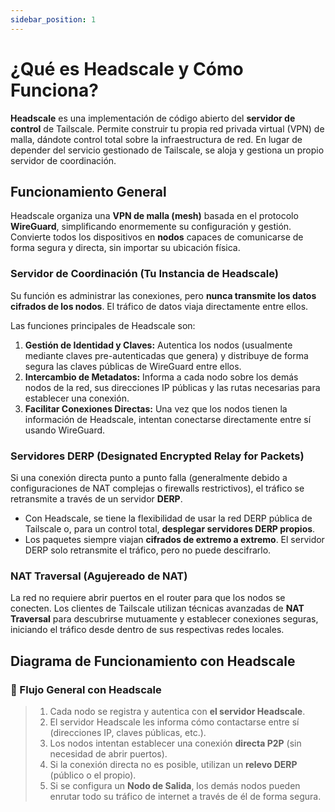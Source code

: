 ```yaml
---
sidebar_position: 1
---
```


# ¿Qué es Headscale y Cómo Funciona?

**Headscale** es una implementación de código abierto del **servidor de control** de Tailscale. Permite construir tu propia red privada virtual (VPN) de malla, dándote control total sobre la infraestructura de red. En lugar de depender del servicio gestionado de Tailscale, se aloja y gestiona un propio servidor de coordinación.

## Funcionamiento General

Headscale organiza una **VPN de malla (mesh)** basada en el protocolo **WireGuard**, simplificando enormemente su configuración y gestión. Convierte todos los dispositivos en **nodos** capaces de comunicarse de forma segura y directa, sin importar su ubicación física.

### Servidor de Coordinación (Tu Instancia de Headscale)

 Su función es administrar las conexiones, pero **nunca transmite los datos cifrados de los nodos**. El tráfico de datos viaja directamente entre ellos.

Las funciones principales de Headscale son:

1.  **Gestión de Identidad y Claves:** Autentica los nodos (usualmente mediante claves pre-autenticadas que genera) y distribuye de forma segura las claves públicas de WireGuard entre ellos.
2.  **Intercambio de Metadatos:** Informa a cada nodo sobre los demás nodos de la red, sus direcciones IP públicas y las rutas necesarias para establecer una conexión.
3.  **Facilitar Conexiones Directas:** Una vez que los nodos tienen la información de Headscale, intentan conectarse directamente entre sí usando WireGuard.

### Servidores DERP (Designated Encrypted Relay for Packets)

Si una conexión directa punto a punto falla (generalmente debido a configuraciones de NAT complejas o firewalls restrictivos), el tráfico se retransmite a través de un servidor **DERP**.

  - Con Headscale, se tiene la flexibilidad de usar la red DERP pública de Tailscale o, para un control total, **desplegar servidores DERP propios**.
  - Los paquetes siempre viajan **cifrados de extremo a extremo**. El servidor DERP solo retransmite el tráfico, pero no puede descifrarlo.

### NAT Traversal (Agujereado de NAT)

La red no requiere abrir puertos en el router para que los nodos se conecten. Los clientes de Tailscale utilizan técnicas avanzadas de **NAT Traversal** para descubrirse mutuamente y establecer conexiones seguras, iniciando el tráfico desde dentro de sus respectivas redes locales.

## Diagrama de Funcionamiento con Headscale

### 🔁 Flujo General con Headscale

> 1.  Cada nodo se registra y autentica con **el servidor Headscale**.
> 2.  El servidor Headscale les informa cómo contactarse entre sí (direcciones IP, claves públicas, etc.).
> 3.  Los nodos intentan establecer una conexión **directa P2P** (sin necesidad de abrir puertos).
> 4.  Si la conexión directa no es posible, utilizan un **relevo DERP** (público o el propio).
> 5.  Si se configura un **Nodo de Salida**, los demás nodos pueden enrutar todo su tráfico de internet a través de él de forma segura.
